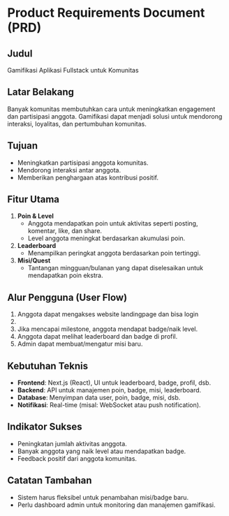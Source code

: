 # Product Requirements Document (PRD)

## Judul
Gamifikasi Aplikasi Fullstack untuk Komunitas

## Latar Belakang
Banyak komunitas membutuhkan cara untuk meningkatkan engagement dan partisipasi anggota. Gamifikasi dapat menjadi solusi untuk mendorong interaksi, loyalitas, dan pertumbuhan komunitas.

## Tujuan
- Meningkatkan partisipasi anggota komunitas.
- Mendorong interaksi antar anggota.
- Memberikan penghargaan atas kontribusi positif.

## Fitur Utama
1. **Poin & Level**
	- Anggota mendapatkan poin untuk aktivitas seperti posting, komentar, like, dan share.
	- Level anggota meningkat berdasarkan akumulasi poin.
2. **Leaderboard**
	- Menampilkan peringkat anggota berdasarkan poin tertinggi.
3. **Misi/Quest**
	- Tantangan mingguan/bulanan yang dapat diselesaikan untuk mendapatkan poin ekstra.

## Alur Pengguna (User Flow)
1. Anggota dapat mengakses website landingpage dan bisa login
2. 
3. Jika mencapai milestone, anggota mendapat badge/naik level.
4. Anggota dapat melihat leaderboard dan badge di profil.
5. Admin dapat membuat/mengatur misi baru.

## Kebutuhan Teknis
- **Frontend**: Next.js (React), UI untuk leaderboard, badge, profil, dsb.
- **Backend**: API untuk manajemen poin, badge, misi, leaderboard.
- **Database**: Menyimpan data user, poin, badge, misi, dsb.
- **Notifikasi**: Real-time (misal: WebSocket atau push notification).

## Indikator Sukses
- Peningkatan jumlah aktivitas anggota.
- Banyak anggota yang naik level atau mendapatkan badge.
- Feedback positif dari anggota komunitas.

## Catatan Tambahan
- Sistem harus fleksibel untuk penambahan misi/badge baru.
- Perlu dashboard admin untuk monitoring dan manajemen gamifikasi.
